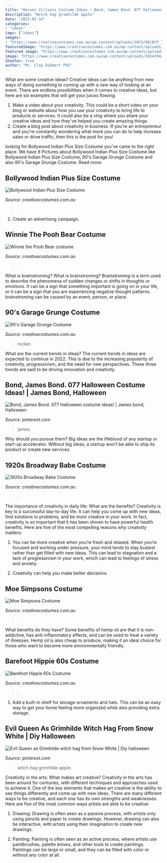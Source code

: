 ```yaml
---
title: "Heroes Villains Costume Ideas ~ Bond, James Bond. 077 Halloween Costume Ideas!"
description: "Witch hag grimhilde apple"
date: "2023-01-14"
categories:
- "ideas"
tags: ["ideas"]
images:
- "https://www.creativecostumes.com.au/wp-content/uploads/2015/08/BCP_7802-768x1024.jpg"
featuredImage: "https://www.creativecostumes.com.au/wp-content/uploads/2018/07/CC_April_18_078-768x1024.jpg"
featured_image: "https://www.creativecostumes.com.au/wp-content/uploads/2015/08/BCP_7802-768x1024.jpg"
image: "https://www.creativecostumes.com.au/wp-content/uploads/2014/04/Pooh-Bear-Costume-699x1024.jpg"
ShowToc: true
author: "Mr. Clay Dibbert PhD"
---
```



What are some creative ideas?
Creative ideas can be anything from new ways of doing something to coming up with a new way of looking at an event. There are endless possibilities when it comes to creative ideas, but here are six examples that will get your juices flowing: 
1. Make a video about your creativity. This could be a short video on your blog or website about how you use your creativity to bring life to products or services. It could also be a vlog where you share your creative ideas and how they've helped you create amazing things. 
2. Create a blog post about creativity in business. If you're an entrepreneur and you're constantly wondering what more you can do to help increase sales or drive traffic, then this is the post for you!

	

		
looking for Bollywood Indian Plus Size Costume you've came to the right place. We have 8 Pictures about Bollywood Indian Plus Size Costume like Bollywood Indian Plus Size Costume, 90&#039;s Garage Grunge Costume and also 90&#039;s Garage Grunge Costume. Read more:
		
    
## Bollywood Indian Plus Size Costume

<img loading=lazy src="https://www.creativecostumes.com.au/wp-content/uploads/2018/07/CC_April_18_078-768x1024.jpg" onerror="this.onerror=null;this.src='https://tse2.mm.bing.net/th?id=OIP.Ei4yYV3RKK3JLhPVukRZygHaJ4&amp;pid=15.1';" alt="Bollywood Indian Plus Size Costume">

_Source: creativecostumes.com.au_

>. 

	

2. Create an advertising campaign.

    
## Winnie The Pooh Bear Costume

<img loading=lazy src="https://www.creativecostumes.com.au/wp-content/uploads/2014/04/Pooh-Bear-Costume-699x1024.jpg" onerror="this.onerror=null;this.src='https://tse1.mm.bing.net/th?id=OIP.ta1zWtSMP-m_4XvfCyA0NQHaK2&amp;pid=15.1';" alt="Winnie the Pooh Bear costume">

_Source: creativecostumes.com.au_

>. 

	

What is brainstroming?
What is brainstroming? Brainstroming is a term used to describe the phenomena of sudden changes or shifts in thoughts or emotions. It can be a sign that something important is going on in your life, or it can be a sign that you are experiencing negative thought patterns. brainstroming can be caused by an event, person, or place.

    
## 90&#039;s Garage Grunge Costume

<img loading=lazy src="https://www.creativecostumes.com.au/wp-content/uploads/2015/08/BCP_8578-510x680.jpg" onerror="this.onerror=null;this.src='https://tse3.mm.bing.net/th?id=OIP.mgFmd1vyULJtnobSJWHvMgHaJ4&amp;pid=15.1';" alt="90&#039;s Garage Grunge Costume">

_Source: creativecostumes.com.au_

>rocker. 

	

What are the current trends in ideas?
The current trends in ideas are expected to continue in 2022. This is due to the increasing popularity of creativity, progressivism, and the need for new perspectives. These three trends are said to be driving innovation and creativity.

    
## Bond, James Bond. 077 Halloween Costume Ideas! | James Bond, Halloween

<img loading=lazy src="https://i.pinimg.com/736x/8a/af/73/8aaf7342c6d6dee6b21d6cea56bb160c--james-bond-james-darcy.jpg" onerror="this.onerror=null;this.src='https://tse1.mm.bing.net/th?id=OIP.2hYFal2rq3oAMZWzg4XpTQHaLy&amp;pid=15.1';" alt="Bond, James Bond. 077 Halloween costume ideas! | James bond, Halloween">

_Source: pinterest.com_

>james. 

	

Why should you pursue them?
Big ideas are the lifeblood of any startup or start-up accelerator. Without big ideas, a startup won't be able to ship its product or create new services.

    
## 1920s Broadway Babe Costume

<img loading=lazy src="https://www.creativecostumes.com.au/wp-content/uploads/2015/08/BCP_7802-768x1024.jpg" onerror="this.onerror=null;this.src='https://tse2.mm.bing.net/th?id=OIP.lX2rBGtktnqYiNbNBo54egHaJ4&amp;pid=15.1';" alt="1920s Broadway Babe Costume">

_Source: creativecostumes.com.au_

>. 

	

The importance of creativity in daily life: What are the benefits?
Creativity is key to a successful day-to-day life. It can help you come up with new ideas, find solutions to problems, and be more creative in your work. In fact, creativity is so important that it has been shown to have powerful health benefits. Here are five of the most compelling reasons why creativity matters: 
1. You can be more creative when you’re fresh and relaxed. When you’re focused and working under pressure, your mind tends to stay busiest rather than get filled with new ideas. This can lead to stagnation and a lack of progressivism in your work, which can lead to feelings of stress and anxiety. 

2. Creativity can help you make better decisions.

    
## Moe Simpsons Costume

<img loading=lazy src="https://www.creativecostumes.com.au/wp-content/uploads/2018/07/CC_April_18_198-768x1024.jpg" onerror="this.onerror=null;this.src='https://tse3.mm.bing.net/th?id=OIP.-j73aLh4Zr4LQnPCRVGTeAHaJ4&amp;pid=15.1';" alt="Moe Simpsons Costume">

_Source: creativecostumes.com.au_

>. 

	

What benefits do they have?
Some benefits of hemp oil are that it is non-addictive, has anti-inflammatory effects, and can be used to treat a variety of illnesses. Hemp oil is also cheap to produce, making it an ideal choice for those who want to become more environmentally friendly.

    
## Barefoot Hippie 60s Costume

<img loading=lazy src="https://www.creativecostumes.com.au/wp-content/uploads/2015/08/BCP_8240-768x1024.jpg" onerror="this.onerror=null;this.src='https://tse4.mm.bing.net/th?id=OIP.stzfu0CitT245jqgK9Yr8gHaJ4&amp;pid=15.1';" alt="Barefoot Hippie 60s Costume">

_Source: creativecostumes.com.au_

>. 

	

1. Add a built-in shelf for storage ornaments and hats. This can be an easy way to get your home feeling more organized while also providing extra storage.

    
## Evil Queen As Grimhilde Witch Hag From Snow White | Diy Halloween

<img loading=lazy src="https://i.pinimg.com/736x/6d/24/d1/6d24d12320e4c734ce60487fc5abfe96.jpg" onerror="this.onerror=null;this.src='https://tse2.mm.bing.net/th?id=OIP.TIKAdIlv-Z7XChL6oAxYvgHaLt&amp;pid=15.1';" alt="Evil Queen as Grimhilde witch hag from Snow White | Diy halloween">

_Source: pinterest.com_

>witch hag grimhilde apple. 

	

Creativity in the arts: What makes art creative?
Creativity in the arts has been around for centuries, with different techniques and approaches used to achieve it. One of the key elements that makes art creative is the ability to see things differently and come up with new ideas. There are many different ways to be creative, and each one has its own strengths and weaknesses. Here are five of the most common ways artists are able to be creative: 
1. Drawing: Drawing is often seen as a passive process, with artists only using pencils and paper to create drawings. However, drawing can also be interactive, with artists using their imagination to create new drawings.

2. Painting: Painting is often seen as an active process, where artists use paintbrushes, palette knives, and other tools to create paintings. Paintings can be large or small, and they can be filled with color or without any color at all.

